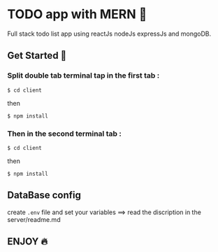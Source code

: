 
# TODO app with MERN 📝  
Full stack  todo list app using reactJs nodeJs expressJs and  mongoDB.

## Get Started 🚀  
### Split double tab terminal tap in the first tab :

`$ cd client`

then 

`$ npm install`

### Then  in the  second terminal tab :

`$ cd client`

then 

`$ npm install`

## DataBase  config

create `.env`  file  and  set your variables 
==> read the  discription in the server/readme.md 



## ENJOY 🔥  
